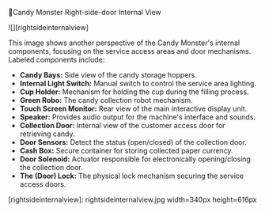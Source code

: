 Candy Monster Right-side-door Internal View

![][rightsideinternalview]

This image shows another perspective of the Candy Monster's internal components, focusing on the service access areas and door mechanisms. Labeled components include:

* **Candy Bays:** Side view of the candy storage hoppers.
* **Internal Light Switch:** Manual switch to control the service area lighting.
* **Cup Holder:** Mechanism for holding the cup during the filling process.
* **Green Robo:** The candy collection robot mechanism.
* **Touch Screen Monitor:** Rear view of the main interactive display unit.
* **Speaker:** Provides audio output for the machine's interface and sounds.
* **Collection Door:** Internal view of the customer access door for retrieving candy.
* **Door Sensors:** Detect the status (open/closed) of the collection door.
* **Cash Box:** Secure container for storing collected paper currency.
* **Door Solenoid:** Actuator responsible for electronically opening/closing the collection door.
* **The (Door) Lock:** The physical lock mechanism securing the service access doors.

[rightsideinternalview]: rightsideinternalview.jpg width=340px height=616px
